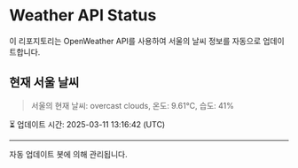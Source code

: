 
# Weather API Status

이 리포지토리는 OpenWeather API를 사용하여 서울의 날씨 정보를 자동으로 업데이트합니다.

## 현재 서울 날씨
> 서울의 현재 날씨: overcast clouds, 온도: 9.61°C, 습도: 41%

⏳ 업데이트 시간: 2025-03-11 13:16:42 (UTC)

---
자동 업데이트 봇에 의해 관리됩니다.
